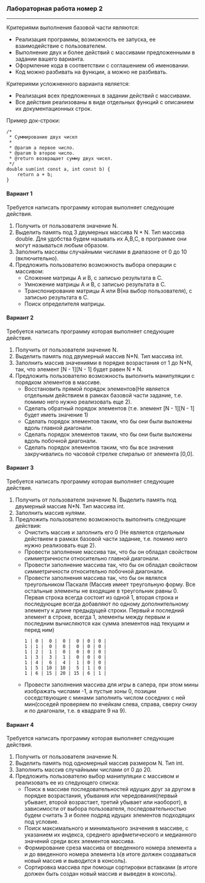 ### Лабораторная работа номер 2
----------------------------------


Критериями выполнения базовой части являются:
- Реализация программы, возможность ее запуска, ее взаимодействие с пользователем.
- Выполнение двух и более действий с массивами предложенными в задании вашего варианта.
- Оформление кода в соответствии с соглашением об именовании. 
- Код можно разбивать на функции, а можно не разбивать.

Критериями усложненного варианта является:
- Реализация всех предложенных в задании действий с массивами.
- Все действия реализованы в виде отдельных функций с описанием их документационных строк.

Пример док-строки:
```
/*
 * Суммирование двух чисел
 *
 * @param a первое число.
 * @param b второе число.
 * @return возвращает сумму двух чисел.
 */
double sum(int const a, int const b) {
    return a + b;
}
```

#### Вариант 1

Требуется написать программу которая выполняет следующие действия.
1) Получить от пользователя значение N.
2) Выделить память под 3 двумерных массива N * N. Тип массива double. Для удобства будем называть их A,B,C, в программе они могут называться любым образом.
3) Заполнить массивы случайными числами в диапазоне от 0 до 10 (включительно).
4) Предложить пользователю возможность выбора операции с массивом:
   - Сложение матрицы A и B, с записью результата в C.
   - Умножение матрицы A и B, с записью результата в C.
   - Транспонирование матрицы A или B(на выбор пользователя), с записью результата в C.
   - Поиск определителя матрицы.

#### Вариант 2

Требуется написать программу которая выполняет следующие действия.
1) Получить от пользователя значение N.
2) Выделить память под двумерный массив N*N. Тип массива int.
3) Заполнить массив значениями в порядке возрастания от 1 до N*N, так, что элемент [N - 1][N - 1] будет равен N * N.
4) Предложить пользователю возможность выполнить манипуляции с порядком элементов в массиве.
   - Восстановить прямой порядок элементов(Не является отдельным действием в рамках базовой части задание, т.е. помимо него нужно реализовать еще 2).
   - Сделать обратный порядок элементов (т.е. элемент [N - 1][N - 1] будет иметь значение 1)
   - Сделать порядок элементов таким, что бы они были выложены вдоль главной диагонали.
   - Сделать порядок элементов таким, что бы они были выложены вдоль побочной диагонали.
   - Сделать порядок элементов таким, что бы все значения закручивались по часовой стрелке спиралью от элемента [0,0].


#### Вариант 3

Требуется написать программу которая выполняет следующие действия.
1) Получить от пользователя значение N.
Выделить память под двумерный массив N*N. Тип массива int.
3) Заполнить массив нулями.
4) Предложить пользователю возможность выполнить следующие действия:
   - Очистить массив и заполнить его 0 (Не является отдельным действием в рамках базовой части задание, т.е. помимо него нужно реализовать еще 2).
   - Провести заполнение массива так, что бы он обладал свойством симметричности относительно главной диагонали.
   - Провести заполнение массива так, что бы он обладал свойством симметричности относительно побочной диагонали.
   - Провести заполнения массива так, что бы он являлся треугольником Паскаля (Массив имеет треугольную форму. Все остальные элементы не входящие в треугольник равны 0. Первая строка всегда состоит из одной 1, вторая строка и последующие всегда добавляют по одному дополнительному элементу к длине предыдущей строки. Первый и последний элемент в строке, всегда 1, элементы между первым и последним вычисляются как сумма элементов над текущим и перед ним)
        ```
        1 | 0 |  0 |  0 |  0 | 0 | 0 |
        1 | 1 |  0 |  0 |  0 | 0 | 0 |
        1 | 2 |  1 |  0 |  0 | 0 | 0 |
        1 | 3 |  3 |  1 |  0 | 0 | 0 |
        1 | 4 |  6 |  4 |  1 | 0 | 0 |
        1 | 5 | 10 | 10 |  5 | 1 | 0 |
        1 | 6 | 15 | 20 | 15 | 6 | 1 |
        ```
    - Провести заполнения массива для игры в сапера, при этом мины изображать числами -1, а пустые зоны 0, позиции соседствующие с минами заполнить числом соседних с ней мин(соседей проверяем по ячейкам слева, справа, сверху снизу и по диагонали, т.е. в квадрате 9 на 9).

#### Вариант 4

Требуется написать программу которая выполняет следующие действия.
1) Получить от пользователя значение N.
2) Выделить память под одномерный массив размером N. Тип int.
3) Заполнить массив случайными числами от 0 до 20.
4) Предложить пользователю выбор манипуляции с массивом и реализовать ее из следующего списка:
   - Поиск в массиве последовательностей идущих друг за другом в порядке возрастания, убывания или чередования(первый убывает, второй возрастает, третий убывает или наоборот), в зависимости от выбора пользователя, последовательностью будем считать 3 и более подряд идущих элементов подходящих под условие.
   - Поиск максимального и минимального значения в массиве, с указанием их индекса, среднего арифметического и медианного значений среди всех элементов массива.
   - Формирование среза массива от введенного номера элемента `a`  и до введенного номера элемента `b`(в итоге должен создаваться новый массив и выводится в консоль).
   - Сортировка массива при помощи сортировки вставками (в итоге должен быть создан новый массив и выведен в консоль).
